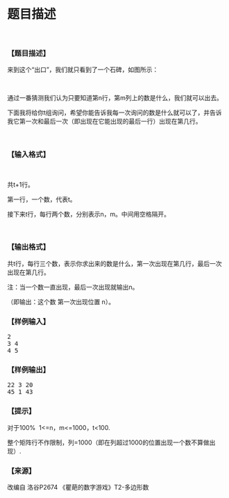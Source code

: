 # 题目描述


<br/>
<h3>
【题目描述】
</h3>
<p>
来到这个“出口”，我们就只看到了一个石碑，如图所示：<img src="/upload/image/20190706/20190706172946_87547.png" alt=""/> 
</p>
<p>
<br/>
</p>
<p>
通过一番猜测我们认为只要知道第n行，第m列上的数是什么，我们就可以出去。
</p>
<p>
下面我将给你t组询问，希望你能告诉我每一次询问的数是什么就可以了，并告诉我它第一次和最后一次（即出现在它能出现的最后一行）出现在第几行。
</p>
<p>
<br/>
</p>
<h3>
【输入格式】
</h3>
<p>
<br/>
</p>
<p>
共t+1行。
</p>
<p>
第一行，一个数，代表t。
</p>
<p>
接下来t行，每行两个数，分别表示n，m。中间用空格隔开。
</p>
<p>
<br/>
</p>
<h3>
【输出格式】
</h3>
<p>
共t行，每行三个数，表示你求出来的数是什么，第一次出现在第几行，最后一次出现在第几行。
</p>
<p>
注：当一个数一直出现，最后一次出现就输出n。
</p>
<p>
（即输出：这个数 第一次出现位置 n）。
</p>
<h3>
【样例输入】
</h3>
<pre>2
3 4
4 5
</pre>
<h3>
【样例输出】
</h3>
<pre>22 3 20
45 1 43
</pre>
<h3>
【提示】
</h3>
<p>
对于100%  1&lt;=n，m&lt;=1000，t&lt;100.
</p>
<p>
整个矩阵行不作限制，列=1000（即在列超过1000的位置出现一个数不算做出现）.
</p>
<h3>
【来源】
</h3>
<p>
改编自 洛谷P2674 《瞿葩的数字游戏》T2-多边形数
</p>
